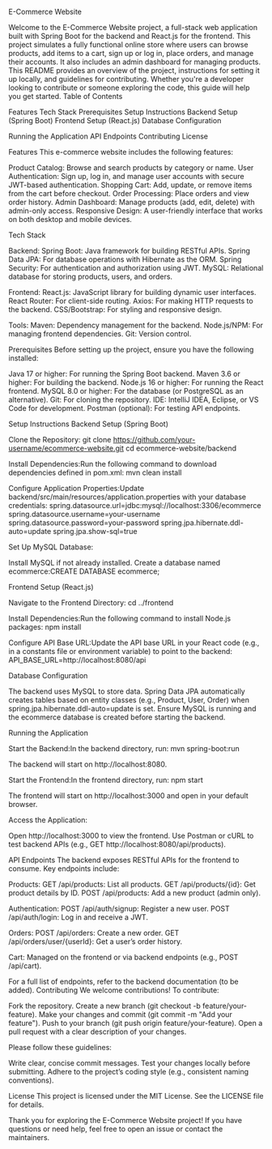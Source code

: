 E-Commerce Website

Welcome to the E-Commerce Website project, a full-stack web application built with Spring Boot for the backend and React.js for the frontend. This project simulates a fully functional online store where users can browse products, add items to a cart, sign up or log in, place orders, and manage their accounts. It also includes an admin dashboard for managing products.
This README provides an overview of the project, instructions for setting it up locally, and guidelines for contributing. Whether you're a developer looking to contribute or someone exploring the code, this guide will help you get started.
Table of Contents

Features
Tech Stack
Prerequisites
Setup Instructions
Backend Setup (Spring Boot)
Frontend Setup (React.js)
Database Configuration


Running the Application
API Endpoints
Contributing
License

Features
This e-commerce website includes the following features:

Product Catalog: Browse and search products by category or name.
User Authentication: Sign up, log in, and manage user accounts with secure JWT-based authentication.
Shopping Cart: Add, update, or remove items from the cart before checkout.
Order Processing: Place orders and view order history.
Admin Dashboard: Manage products (add, edit, delete) with admin-only access.
Responsive Design: A user-friendly interface that works on both desktop and mobile devices.

Tech Stack

Backend:
Spring Boot: Java framework for building RESTful APIs.
Spring Data JPA: For database operations with Hibernate as the ORM.
Spring Security: For authentication and authorization using JWT.
MySQL: Relational database for storing products, users, and orders.


Frontend:
React.js: JavaScript library for building dynamic user interfaces.
React Router: For client-side routing.
Axios: For making HTTP requests to the backend.
CSS/Bootstrap: For styling and responsive design.


Tools:
Maven: Dependency management for the backend.
Node.js/NPM: For managing frontend dependencies.
Git: Version control.



Prerequisites
Before setting up the project, ensure you have the following installed:

Java 17 or higher: For running the Spring Boot backend.
Maven 3.6 or higher: For building the backend.
Node.js 16 or higher: For running the React frontend.
MySQL 8.0 or higher: For the database (or PostgreSQL as an alternative).
Git: For cloning the repository.
IDE: IntelliJ IDEA, Eclipse, or VS Code for development.
Postman (optional): For testing API endpoints.

Setup Instructions
Backend Setup (Spring Boot)

Clone the Repository:
git clone https://github.com/your-username/ecommerce-website.git
cd ecommerce-website/backend


Install Dependencies:Run the following command to download dependencies defined in pom.xml:
mvn clean install


Configure Application Properties:Update backend/src/main/resources/application.properties with your database credentials:
spring.datasource.url=jdbc:mysql://localhost:3306/ecommerce
spring.datasource.username=your-username
spring.datasource.password=your-password
spring.jpa.hibernate.ddl-auto=update
spring.jpa.show-sql=true


Set Up MySQL Database:

Install MySQL if not already installed.
Create a database named ecommerce:CREATE DATABASE ecommerce;





Frontend Setup (React.js)

Navigate to the Frontend Directory:
cd ../frontend


Install Dependencies:Run the following command to install Node.js packages:
npm install


Configure API Base URL:Update the API base URL in your React code (e.g., in a constants file or environment variable) to point to the backend:
API_BASE_URL=http://localhost:8080/api



Database Configuration

The backend uses MySQL to store data. Spring Data JPA automatically creates tables based on entity classes (e.g., Product, User, Order) when spring.jpa.hibernate.ddl-auto=update is set.
Ensure MySQL is running and the ecommerce database is created before starting the backend.

Running the Application

Start the Backend:In the backend directory, run:
mvn spring-boot:run

The backend will start on http://localhost:8080.

Start the Frontend:In the frontend directory, run:
npm start

The frontend will start on http://localhost:3000 and open in your default browser.

Access the Application:

Open http://localhost:3000 to view the frontend.
Use Postman or cURL to test backend APIs (e.g., GET http://localhost:8080/api/products).



API Endpoints
The backend exposes RESTful APIs for the frontend to consume. Key endpoints include:

Products:
GET /api/products: List all products.
GET /api/products/{id}: Get product details by ID.
POST /api/products: Add a new product (admin only).


Authentication:
POST /api/auth/signup: Register a new user.
POST /api/auth/login: Log in and receive a JWT.


Orders:
POST /api/orders: Create a new order.
GET /api/orders/user/{userId}: Get a user’s order history.


Cart:
Managed on the frontend or via backend endpoints (e.g., POST /api/cart).



For a full list of endpoints, refer to the backend documentation (to be added).
Contributing
We welcome contributions! To contribute:

Fork the repository.
Create a new branch (git checkout -b feature/your-feature).
Make your changes and commit (git commit -m "Add your feature").
Push to your branch (git push origin feature/your-feature).
Open a pull request with a clear description of your changes.

Please follow these guidelines:

Write clear, concise commit messages.
Test your changes locally before submitting.
Adhere to the project’s coding style (e.g., consistent naming conventions).

License
This project is licensed under the MIT License. See the LICENSE file for details.

Thank you for exploring the E-Commerce Website project! If you have questions or need help, feel free to open an issue or contact the maintainers.
